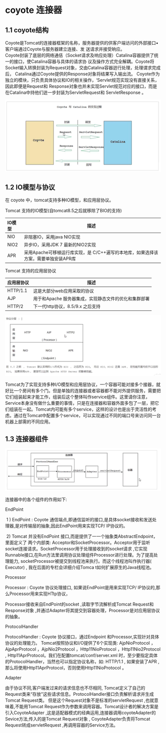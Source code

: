 # coyote 连接器

## 1.1 coyote结构

​	Coyote是Tomcat的连接器框架的名称，服务器提供的供客户端访问的外部接口•客户端通过Coyote与服务器建立连接、发 送请求并接受晌应。	
​	Coyote封装了底层的网络通佶（Socket请求及响应处理）Catalina容器提供了统一的接口，使Catalina容器与具体的请求协 议及操作方式完全解耦。Coyote将Socket输入转换封装为Request对象，交由Catalina容器逬行处理，处理谓求完成后， Catalina通过Coyote提供的Response对象将结果写入输出流。
​	Coyote作为独立的模块，只负责具体协议和IO的相关操作，‘Servlet规范实现没有直接关系，因此即便是Request和 Response对象也并未实现Servlet规范对应的接口，而是在Catalina中持他们逬一步封装为ServletRequest和 ServletResponse 。

![coyote 与 Catalina的交互](../images/tomcat-coyote-01.jpg)



## 1.2 IO模型与协议

在 coyote 中，tomcat支持多种IO模型，和应用层协议。

Tomcat 支持的IO模型(自tomcat8.5之后就移除了BIO的支持)

| IO模型 | 描述                                                         |
| :----- | ------------------------------------------------------------ |
| NIO    | 非阻塞IO，采用java NIO实现                                   |
| NIO2   | 异步IO，采用JDK 7 最新的NIO2实现                             |
| APR    | 采用Apache可移植运行库实现，是 C/C++遍写的本地库，如果选择该方案，需要单独安装APR库 |

Tomcat 支持的应用层协议

| 应用层协议 | 描述                                                  |
| ---------- | ----------------------------------------------------- |
| HTTP/1.1   | 这是大部分web应用采取的协议                           |
| AJP        | 用于和Apache 服务器集成，实现静态文件的优化和集群部署 |
| HTTP/2     | 下一代http协议，8.5/9.x 之后支持                      |

![x](../images/tomcat-coyote-02.jpg)

​	Tomcat为了实现支持多种I/O模型和应用层协议，一个容器可能对接多个接器，就好比一个房间有多个门。但是单独的连接器或者容器都不能对外提供服务，需要把它们组装起来才能工作，组装后这个整体叫作service组件。这里请你注意，Service本身没有做什么重要的事情，只是在连接器和容器外面多包了一层，把它们组装在一起。Tomcat内可能有多个service，这样的设计也是出于灵活性的考虑。通过在Tomcat中配置多个service，可以实现通过不同的端口号来访问同一台机器上部需的不同应用。

## 1.3 连接器组件

![x](../images/tomcat-coyote-03.jpg)

连接器中的各个组件的作用如下:

EndPoint

​	1 ) EndPoint : Coyote 通信端点,即通信监听的接口,是具体socket接收和发送处理器,是对传输层的抽象,因此EndPoint用来实现TCP/ IP协议的。

​	2) Tomcat 并没有EndPoint 接口,而是提供了一一个抽象类AbstractEndpoint，里面定义了 两个内部类: Acceptor和SocketProcessor。Acceptor用于监听socket连接请求。SocketProcessor用于处理接收到的socket请求 ,它实现Runnable接口,在Run方法里调用协议处理组件Processor进行处理。为了提高处理能力, socketProcessor被提交到线程池来执行。而这个线程池叫作执行器( Executor) , 我在后面的专栏会详细介绍Tomca t如何扩展原生的Java线程池。

Processor

Processor : Coyote 协议处理接口, 如果说EndPoint是用来实现TCP/ IP协议的,那么Processor用来实现HTtp协议，

Processor接收来自EndPoint的socket ,读取字节流解析成Tomcat Request和Response对象 ,并通过Adapter将其提交到容器处理，Processor是对应用层协议的抽象。



ProtocolHandler

ProtocolHandler : Coyote 协议接口，通过Endpoint 和Processor,实现针对具体协议的处理能力。 Tomcat按照协议和I/O提供了6个实现类: AjpNioProtocol ， AjpAprProtocol ，AjpNio2Protocol ，Http11NioProtocol ，Http11Nio2Protocol , Http11AprProtocol。我们在配置tomcat/conf/server.xml 时，至少要指定具体的ProtocolHandler，当然也可以指定协议名称，如: HTTP/1.1 , 如果安装了APR ,那么将使用Http11AprProtocol，否则使用Http11NioProtocol 。

Adapter

由于协议不同,客户端发过来的请求信息也不尽相同, Tomcat定义了自己的Request类来“存放”这些请求信息。ProtocolHandler接口负责解析请求并生成Tomcat Request类。 但是这个Request对象不是标准的servletRequest ,也就意味着,不能用Tomcat Request作为参数来调用容器。Tomcat设计者的解决方案是引入CoyoteAdapter ,这是适配器模式的经典运用,连接器调用coyoteAdapter的Sevice方法,传入的是Tomcat Request对象 , CoyoteAdapter负责将Tomcat Request转成servletRequest ,再调用容器的Service方法。